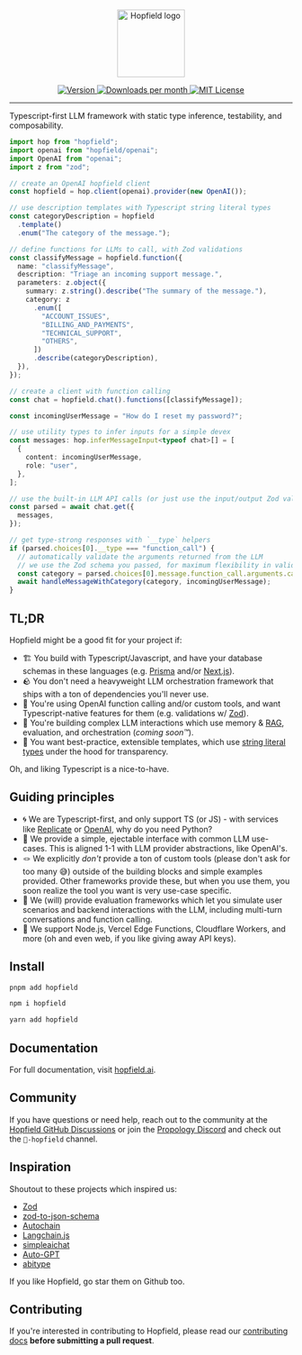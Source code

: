 <br/>

<p align="center">
  <a href="https://hopfield.ai">
    <picture>
      <source media="(prefers-color-scheme: dark)" srcset="https://raw.githubusercontent.com/propology/hopfield/main/.github/hopfield-w-text.png">
      <img alt="Hopfield logo" src="https://raw.githubusercontent.com/propology/hopfield/main/.github/hopfield-white-w-text.png" width="auto" height="120">
    </picture>
  </a>
</p>

<div align="center">
  <a href="https://www.npmjs.com/package/hopfield">
    <picture>
      <source media="(prefers-color-scheme: dark)" srcset="https://img.shields.io/npm/v/hopfield?colorA=21262d&colorB=21262d&style=flat">
      <img src="https://img.shields.io/npm/v/hopfield?colorA=f6f8fa&colorB=f6f8fa&style=flat" alt="Version">
    </picture>
  </a>
  <a href="https://www.npmjs.com/package/hopfield">
    <picture>
      <source media="(prefers-color-scheme: dark)" srcset="https://img.shields.io/npm/dm/hopfield?colorA=21262d&colorB=21262d&style=flat">
      <img src="https://img.shields.io/npm/dm/hopfield?colorA=f6f8fa&colorB=f6f8fa&style=flat" alt="Downloads per month">
    </picture>
  </a>
  <a href="https://github.com/propology/hopfield/blob/main/LICENSE">
    <picture>
      <source media="(prefers-color-scheme: dark)" srcset="https://img.shields.io/npm/l/hopfield?colorA=21262d&colorB=21262d&style=flat">
      <img src="https://img.shields.io/npm/l/hopfield?colorA=f6f8fa&colorB=f6f8fa&style=flat" alt="MIT License">
    </picture>
  </a>
</div>

---

Typescript-first LLM framework with static type inference, testability, and composability.

```ts
import hop from "hopfield";
import openai from "hopfield/openai";
import OpenAI from "openai";
import z from "zod";

// create an OpenAI hopfield client
const hopfield = hop.client(openai).provider(new OpenAI());

// use description templates with Typescript string literal types
const categoryDescription = hopfield
  .template()
  .enum("The category of the message.");

// define functions for LLMs to call, with Zod validations
const classifyMessage = hopfield.function({
  name: "classifyMessage",
  description: "Triage an incoming support message.",
  parameters: z.object({
    summary: z.string().describe("The summary of the message."),
    category: z
      .enum([
        "ACCOUNT_ISSUES",
        "BILLING_AND_PAYMENTS",
        "TECHNICAL_SUPPORT",
        "OTHERS",
      ])
      .describe(categoryDescription),
  }),
});

// create a client with function calling
const chat = hopfield.chat().functions([classifyMessage]);

const incomingUserMessage = "How do I reset my password?";

// use utility types to infer inputs for a simple devex
const messages: hop.inferMessageInput<typeof chat>[] = [
  {
    content: incomingUserMessage,
    role: "user",
  },
];

// use the built-in LLM API calls (or just use the input/output Zod validations)
const parsed = await chat.get({
  messages,
});

// get type-strong responses with `__type` helpers
if (parsed.choices[0].__type === "function_call") {
  // automatically validate the arguments returned from the LLM
  // we use the Zod schema you passed, for maximum flexibility in validation
  const category = parsed.choices[0].message.function_call.arguments.category;
  await handleMessageWithCategory(category, incomingUserMessage);
}
```

## TL;DR

Hopfield might be a good fit for your project if:

- 🏗️ You build with Typescript/Javascript, and have your database schemas in these languages (e.g. [Prisma](https://www.prisma.io/) and/or [Next.js](https://nextjs.org/)).
- 🪨 You don't need a heavyweight LLM orchestration framework that ships with a ton of dependencies you'll never use.
- 🤙 You're using OpenAI function calling and/or custom tools, and want Typescript-native features for them (e.g. validations w/ [Zod](https://github.com/colinhacks/zod)).
- 💬 You're building complex LLM interactions which use memory & [RAG](https://www.promptingguide.ai/techniques/rag), evaluation, and orchestration (_coming soon™_).
- 📝 You want best-practice, extensible templates, which use [string literal types](https://www.typescriptlang.org/docs/handbook/2/template-literal-types.html)
  under the hood for transparency.

Oh, and liking Typescript is a nice-to-have.

## Guiding principles

- 🌀 We are Typescript-first, and only support TS (or JS) - with services like [Replicate](https://replicate.com/) or [OpenAI](https://platform.openai.com/docs/introduction), why do you need Python?
- 🤏 We provide a simple, ejectable interface with common LLM use-cases. This is aligned 1-1 with LLM provider abstractions, like OpenAI's.
- 🪢 We explicitly _don't_ provide a ton of custom tools (please don't ask for too many 😅) outside of the building blocks and simple examples provided. Other frameworks provide these, but when you use them, you soon realize the tool you want is very use-case specific.
- 🧪 We (will) provide evaluation frameworks which let you simulate user scenarios and backend interactions with the LLM, including multi-turn conversations and function calling.
- 🐶 We support Node.js, Vercel Edge Functions, Cloudflare Workers, and more (oh and even web, if you like giving away API keys).

## Install

```bash
pnpm add hopfield
```

```bash
npm i hopfield
```

```bash
yarn add hopfield
```

## Documentation

For full documentation, visit [hopfield.ai](https://hopfield.ai).

## Community

If you have questions or need help, reach out to the community at the [Hopfield GitHub Discussions](https://github.com/propology/hopfield/discussions)
or join the [Propology Discord](https://discord.gg/2hag5fc6) and check out the `🐇-hopfield` channel.

## Inspiration

Shoutout to these projects which inspired us:

- [Zod](https://github.com/colinhacks/zod)
- [zod-to-json-schema](https://github.com/StefanTerdell/zod-to-json-schema)
- [Autochain](https://github.com/Forethought-Technologies/AutoChain)
- [Langchain.js](https://github.com/hwchase17/langchainjs)
- [simpleaichat](https://github.com/minimaxir/simpleaichat)
- [Auto-GPT](https://github.com/Significant-Gravitas/Auto-GPT)
- [abitype](https://github.com/wagmi-dev/abitype)

If you like Hopfield, go star them on Github too.

## Contributing

If you're interested in contributing to Hopfield, please read our [contributing docs](https://github.com/propology/hopfield/blob/main/.github/CONTRIBUTING.md) **before submitting a pull request**.
